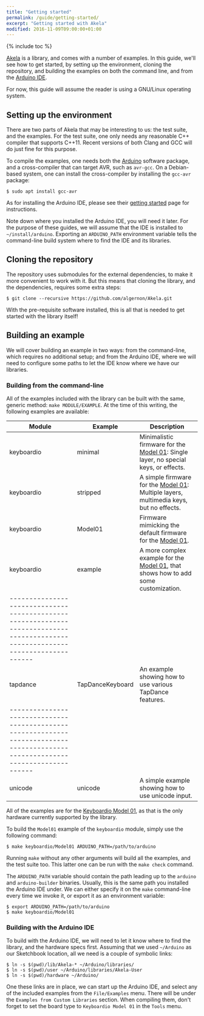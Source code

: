 ```yaml
---
title: "Getting started"
permalink: /guide/getting-started/
excerpt: "Getting started with Akela"
modified: 2016-11-09T09:00:00+01:00
---
```


{% include toc %}

[Akela][akela] is a library, and comes with a number of examples. In this guide,
we'll see how to get started, by setting up the environment, cloning the
repository, and building the examples on both the command line, and from
the [Arduino IDE][arduino:ide].

[akela]: https://github.com/algernon/Akela
[arduino:ide]: https://www.arduino.cc/en/Main/Software

For now, this guide will assume the reader is using a GNU/Linux operating
system.

## Setting up the environment

There are two parts of Akela that may be interesting to us: the test suite, and
the examples. For the test suite, one only needs any reasonable C++ compiler
that supports C++11. Recent versions of both Clang and GCC will do just fine for
this purpose.

To compile the examples, one needs both the [Arduino][arduino:ide] software
package, and a cross-compiler that can target AVR, such as `avr-gcc`. On a
Debian-based system, one can install the cross-compiler by installing the
`gcc-avr` package:

```
$ sudo apt install gcc-avr
```

As for installing the Arduino IDE, please see
their [getting started][arduino:getting-started] page for instructions.

[arduino:getting-started]: https://www.arduino.cc/en/Guide/HomePage

Note down where you installed the Arduino IDE, you will need it later. For the
purpose of these guides, we will assume that the IDE is installed to
`~/install/arduino`. Exporting an `ARDUINO_PATH` environment variable tells the
command-line build system where to find the IDE and its libraries.

## Cloning the repository

The repository uses submodules for the external dependencies, to make it more
convenient to work with it. But this means that cloning the library, and the
dependencies, requires some extra steps:

```
$ git clone --recursive https://github.com/algernon/Akela.git
```

With the pre-requisite software installed, this is all that is needed to get
started with the library itself!

## Building an example

We will cover building an example in two ways: from the command-line, which
requires no additional setup; and from the Arduino IDE, where we will need to
configure some paths to let the IDE know where we have our libraries.

### Building from the command-line

All of the examples included with the library can be built with the same,
generic method: `make MODULE/EXAMPLE`. At the time of this writing, the
following examples are available:

| Module     | Example          | Description                                                                                  |
|------------|------------------|----------------------------------------------------------------------------------------------|
| keyboardio | minimal          | Minimalistic firmware for the [Model 01][m01]: Single layer, no special keys, or effects.    |
| keyboardio | stripped         | A simple firmware for the [Model 01][m01]: Multiple layers, multimedia keys, but no effects. |
| keyboardio | Model01          | Firmware mimicking the default firmware for the [Model 01][m01].                             |
| keyboardio | example          | A more complex example for the [Model 01][m01], that shows how to add some customization.    |
|------------------------------------------------------------------------------------------------------------------------------|
| tapdance   | TapDanceKeyboard | An example showing how to use various TapDance features.                                     |
|------------------------------------------------------------------------------------------------------------------------------|
| unicode    | unicode          | A simple example showing how to use unicode input.                                           |

[m01]: https://keyboard.io/

All of the examples are for the [Keyboardio Model 01][m01], as that is the only
hardware currently supported by the library.

To build the `Model01` example of the `keyboardio` module, simply use the
following command:

```
$ make keyboardio/Model01 ARDUINO_PATH=/path/to/arduino
```

Running `make` without any other arguments will build all the examples, and the
test suite too. This latter one can be run with the `make check` command.

The `ARDUINO_PATH` variable should contain the path leading up to the `arduino`
and `arduino-builder` binaries. Usually, this is the same path you installed the
Arduino IDE under. We can either specify it on the `make` command-line every
time we invoke it, or export it as an environment variable:

```
$ export ARDUINO_PATH=/path/to/arduino
$ make keyboardio/Model01
```

### Building with the Arduino IDE

To build with the Arduino IDE, we will need to let it know where to find the
library, and the hardware specs first. Assuming that we used `~/Arduino` as our
Sketchbook location, all we need is a couple of symbolic links:

```
$ ln -s $(pwd)/lib/Akela-* ~/Arduino/libraries/
$ ln -s $(pwd)/user ~/Arduino/libraries/Akela-User
$ ln -s $(pwd)/hardware ~/Arduino/
```

One these links are in place, we can start up the Arduino IDE, and select any of
the included examples from the `File/Examples` menu. There will be under the
`Examples from Custom Libraries` section. When compiling them, don't forget to
set the board type to `Keyboardio Model 01` in the `Tools` menu.
